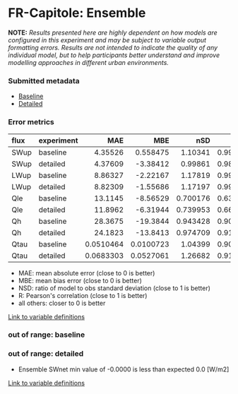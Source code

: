 # FR-Capitole: Ensemble

**NOTE:** *Results presented here are highly dependent on how models are configured in this experiment and may be subject to variable output formatting errors. Results are not intended to indicate the quality of any individual model, but to help participants better understand and improve modelling approaches in different urban environments.*

### Submitted metadata

- [Baseline](Ensemble_FR-Capitole_baseline_attrs.md)
- [Detailed](Ensemble_FR-Capitole_detailed_attrs.md)

### Error metrics

| flux   | experiment   |        MAE |         MBE |      nSD |        R |          5th |       95th |       RMSE |    cRMSE |       AMBE |      1-nSD |        1-R |   nSkewness |   nKurtosis |   Overlap |
|:-------|:-------------|-----------:|------------:|---------:|---------:|-------------:|-----------:|-----------:|---------:|-----------:|-----------:|-----------:|------------:|------------:|----------:|
| SWup   | baseline     |  4.35526   |   0.558475  | 1.10341  | 0.990941 |  2.65433     |  8.77513   |  5.88883   | 0.175176 |  0.558475  | 0.103413   | 0.00905937 |   0.0857921 |    0.148516 | 0.15864   |
| SWup   | detailed     |  4.37609   |  -3.38412   | 0.99861  | 0.989152 |  2.57132     |  1.31036   |  5.97655   | 0.147202 |  3.38412   | 0.00138917 | 0.0108484  |   0.12947   |    0.228913 | 0.135641  |
| LWup   | baseline     |  8.86327   |  -2.22167   | 1.17819  | 0.995052 | 13.9296      | 18.3376    | 11.1872    | 0.208351 |  2.22167   | 0.178189   | 0.00494772 |   0.0332859 |    0.263441 | 0.109788  |
| LWup   | detailed     |  8.82309   |  -1.55686   | 1.17197  | 0.994149 | 12.0558      | 18.9507    | 11.0589    | 0.208054 |  1.55686   | 0.171968   | 0.00585056 |   0.0841117 |    0.487942 | 0.105816  |
| Qle    | baseline     | 13.1145    |  -8.56529   | 0.700176 | 0.632792 |  5.21307     | 21.9605    | 18.1917    | 0.777248 |  8.56529   | 0.299825   | 0.367208   |   1.17729   |    2.0808   | 0.410595  |
| Qle    | detailed     | 11.8962    |  -6.31944   | 0.739953 | 0.664405 |  5.81619     | 12.7705    | 16.7488    | 0.751182 |  6.31944   | 0.260048   | 0.335595   |   0.563218  |    0.353788 | 0.362762  |
| Qh     | baseline     | 28.3675    | -19.3844    | 0.943428 | 0.903057 |  0.588657    | 16.8803    | 40.4117    | 0.431414 | 19.3844    | 0.0565725  | 0.0969429  |   0.201937  |    0.373858 | 0.265812  |
| Qh     | detailed     | 24.1823    | -13.8413    | 0.974709 | 0.919152 |  4.65961     |  6.4041    | 35.5055    | 0.397801 | 13.8413    | 0.0252913  | 0.0808477  |   0.163717  |    0.222436 | 0.24949   |
| Qtau   | baseline     |  0.0510464 |   0.0100723 | 1.04399  | 0.901943 |  0.000698592 |  0.0312803 |  0.0824904 | 0.454615 |  0.0100723 | 0.0439878  | 0.0980566  |   0.060248  |    0.178781 | 0.0329691 |
| Qtau   | detailed     |  0.0683303 |   0.0527061 | 1.26682  | 0.910614 |  0.00789883  |  0.150336  |  0.1115    | 0.545584 |  0.0527061 | 0.266815   | 0.0893859  |   0.0632619 |    0.183631 | 0.0968291 |

 - MAE: mean absolute error (close to 0 is better)
 - MBE: mean bias error (close to 0 is better)
 - NSD: ratio of model to obs standard deviation (close to 1 is better)
 - R: Pearson's correlation (close to 1 is better)
 - all others: closer to 0 is better

[Link to variable definitions](../modelattrs/variable_definitions.md)

### out of range: baseline


### out of range: detailed

 - Ensemble SWnet min value of -0.0000 is less than expected 0.0 [W/m2]


[Link to variable definitions](../modelattrs/variable_definitions.md)

